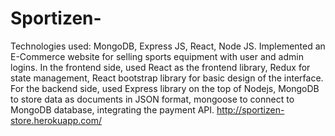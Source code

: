 # Sportizen-
Technologies used: MongoDB, Express JS, React, Node JS. 
Implemented an E-Commerce website for selling sports equipment with user and admin logins. 
In the frontend side, used React as the frontend library, Redux for state management, React bootstrap library for basic design of the interface. 
For the backend side, used Express library on the top of Nodejs, MongoDB to store data as documents in JSON format, mongoose to connect to MongoDB database, integrating the payment API.
http://sportizen-store.herokuapp.com/

